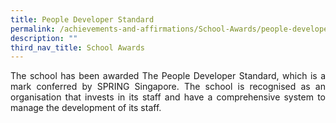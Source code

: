 ```yaml
---
title: People Developer Standard
permalink: /achievements-and-affirmations/School-Awards/people-developer-standard/
description: ""
third_nav_title: School Awards
---
```

<p style="text-align:justify">The school has been awarded The People Developer Standard, which is a mark conferred by SPRING Singapore. The school is recognised as an organisation that invests in its staff and have a comprehensive system to manage the development of its staff.</p>
